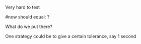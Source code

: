 Very hard to test

#now should equal: ?

What do we put there?

One strategy could be to give a certain tolerance, say 1 second
